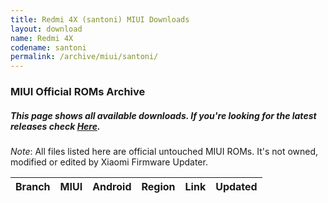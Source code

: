 ```yaml
---
title: Redmi 4X (santoni) MIUI Downloads
layout: download
name: Redmi 4X
codename: santoni
permalink: /archive/miui/santoni/
---
```

### MIUI Official ROMs Archive
##### This page shows all available downloads. If you're looking for the latest releases check [Here](/miui/santoni/).
*Note*: All files listed here are official untouched MIUI ROMs. It's not owned, modified or edited by Xiaomi Firmware Updater.

<div class="table-responsive-md" id="table-wrapper">
<table id="miui" class="display dt-responsive compact table table-striped table-hover table-sm">
    <thead class="thead-dark">
        <tr>
            <th>Branch</th>
            <th>MIUI</th>
            <th>Android</th>
            <th>Region</th>
            <th>Link</th>
            <th>Updated</th>
        </tr>
    </thead>
    <script>loadMiuiArchive('santoni')</script>
</table>
</div>

